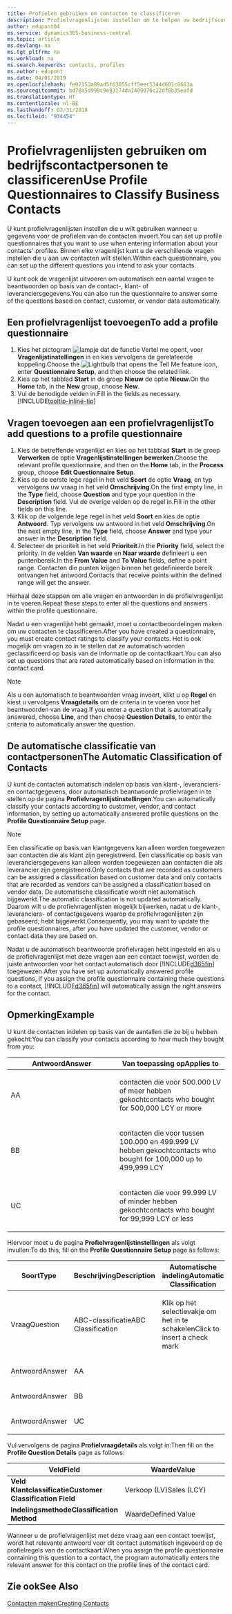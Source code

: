 ```yaml
---
title: Profielen gebruiken om contacten te classificeren
description: Profielvragenlijsten instellen om te helpen uw bedrijfscontactpersonen te classificeren
author: edupont04
ms.service: dynamics365-business-central
ms.topic: article
ms.devlang: na
ms.tgt_pltfrm: na
ms.workload: na
ms.search.keywords: contacts, profiles
ms.author: edupont
ms.date: 04/01/2019
ms.openlocfilehash: fe02153a89ad5f63855cff5eec5344d601c8663a
ms.sourcegitcommit: bd78a5d990c9e83174da1409076c22df8b35eafd
ms.translationtype: HT
ms.contentlocale: nl-BE
ms.lasthandoff: 03/31/2019
ms.locfileid: "934454"
---
```

# <a name="use-profile-questionnaires-to-classify-business-contacts"></a><span data-ttu-id="9df73-103">Profielvragenlijsten gebruiken om bedrijfscontactpersonen te classificeren</span><span class="sxs-lookup"><span data-stu-id="9df73-103">Use Profile Questionnaires to Classify Business Contacts</span></span>
<span data-ttu-id="9df73-104">U kunt profielvragenlijsten instellen die u wilt gebruiken wanneer u gegevens voor de profielen van de contacten invoert.</span><span class="sxs-lookup"><span data-stu-id="9df73-104">You can set up profile questionnaires that you want to use when entering information about your contacts' profiles.</span></span> <span data-ttu-id="9df73-105">Binnen elke vragenlijst kunt u de verschillende vragen instellen die u aan uw contacten wilt stellen.</span><span class="sxs-lookup"><span data-stu-id="9df73-105">Within each questionnaire, you can set up the different questions you intend to ask your contacts.</span></span>  

<span data-ttu-id="9df73-106">U kunt ook de vragenlijst uitvoeren om automatisch een aantal vragen te beantwoorden op basis van de contact-, klant- of leveranciersgegevens.</span><span class="sxs-lookup"><span data-stu-id="9df73-106">You can also run the questionnaire to answer some of the questions based on contact, customer, or vendor data automatically.</span></span>  

## <a name="to-add-a-profile-questionnaire"></a><span data-ttu-id="9df73-107">Een profielvragenlijst toevoegen</span><span class="sxs-lookup"><span data-stu-id="9df73-107">To add a profile questionnaire</span></span>
1.  <span data-ttu-id="9df73-108">Kies het pictogram ![lampje dat de functie Vertel me opent](media/ui-search/search_small.png "Vertel me wat u wilt doen"), voer **Vragenlijstinstellingen** in en kies vervolgens de gerelateerde koppeling.</span><span class="sxs-lookup"><span data-stu-id="9df73-108">Choose the ![Lightbulb that opens the Tell Me feature](media/ui-search/search_small.png "Tell me what you want to do") icon, enter **Questionnaire Setup**, and then choose the related link.</span></span>  
2.  <span data-ttu-id="9df73-109">Kies op het tabblad **Start** in de groep **Nieuw** de optie **Nieuw**.</span><span class="sxs-lookup"><span data-stu-id="9df73-109">On the **Home** tab, in the **New** group, choose **New**.</span></span>  
3.  <span data-ttu-id="9df73-110">Vul de benodigde velden in.</span><span class="sxs-lookup"><span data-stu-id="9df73-110">Fill in the fields as necessary.</span></span> [!INCLUDE[tooltip-inline-tip](includes/tooltip-inline-tip_md.md)]  

## <a name="to-add-questions-to-a-profile-questionnaire"></a><span data-ttu-id="9df73-111">Vragen toevoegen aan een profielvragenlijst</span><span class="sxs-lookup"><span data-stu-id="9df73-111">To add questions to a profile questionnaire</span></span>
1.  <span data-ttu-id="9df73-112">Kies de betreffende vragenlijst en kies op het tabblad **Start** in de groep **Verwerken** de optie **Vragenlijstinstellingen bewerken**.</span><span class="sxs-lookup"><span data-stu-id="9df73-112">Choose the relevant profile questionnaire, and then on the **Home** tab, in the **Process** group, choose **Edit Questionnaire Setup**.</span></span>  
2.  <span data-ttu-id="9df73-113">Kies op de eerste lege regel in het veld **Soort** de optie **Vraag**, en typ vervolgens uw vraag in het veld **Omschrijving**.</span><span class="sxs-lookup"><span data-stu-id="9df73-113">On the first empty line, in the **Type** field, choose **Question** and type your question in the **Description** field.</span></span> <span data-ttu-id="9df73-114">Vul de overige velden op de regel in.</span><span class="sxs-lookup"><span data-stu-id="9df73-114">Fill in the other fields on this line.</span></span>  
3.  <span data-ttu-id="9df73-115">Klik op de volgende lege regel in het veld **Soort** en kies de optie **Antwoord**. Typ vervolgens uw antwoord in het veld **Omschrijving**.</span><span class="sxs-lookup"><span data-stu-id="9df73-115">On the next empty line, in the **Type** field, choose **Answer** and type your answer in the **Description** field.</span></span>  
4.  <span data-ttu-id="9df73-116">Selecteer de prioriteit in het veld **Prioriteit**.</span><span class="sxs-lookup"><span data-stu-id="9df73-116">In the **Priority** field, select the priority.</span></span> <span data-ttu-id="9df73-117">In de velden **Van waarde** en **Naar waarde** definieert u een puntenbereik.</span><span class="sxs-lookup"><span data-stu-id="9df73-117">In the **From Value** and **To Value** fields, define a point range.</span></span> <span data-ttu-id="9df73-118">Contacten die punten krijgen binnen het gedefinieerde bereik ontvangen het antwoord.</span><span class="sxs-lookup"><span data-stu-id="9df73-118">Contacts that receive points within the defined range will get the answer.</span></span>  

<span data-ttu-id="9df73-119">Herhaal deze stappen om alle vragen en antwoorden in de profielvragenlijst in te voeren.</span><span class="sxs-lookup"><span data-stu-id="9df73-119">Repeat these steps to enter all the questions and answers within the profile questionnaire.</span></span>

<span data-ttu-id="9df73-120">Nadat u een vragenlijst hebt gemaakt, moet u contactbeoordelingen maken om uw contacten te classificeren.</span><span class="sxs-lookup"><span data-stu-id="9df73-120">After you have created a questionnaire, you must create contact ratings to classify your contacts.</span></span> <span data-ttu-id="9df73-121">Het is ook mogelijk om vragen zo in te stellen dat ze automatisch worden geclassificeerd op basis van de informatie op de contactkaart.</span><span class="sxs-lookup"><span data-stu-id="9df73-121">You can also set up questions that are rated automatically based on information in the contact card.</span></span>  

> [!NOTE]
> <span data-ttu-id="9df73-122">Als u een automatisch te beantwoorden vraag invoert, klikt u op <STRONG>Regel</STRONG> en kiest u vervolgens <STRONG>Vraagdetails</STRONG> om de criteria in te voeren voor het beantwoorden van de vraag.</span><span class="sxs-lookup"><span data-stu-id="9df73-122">If you enter a question that is automatically answered, choose <STRONG>Line</STRONG>, and then choose <STRONG>Question Details</STRONG>, to enter the criteria to automatically answer the question.</span></span>

## <a name="the-automatic-classification-of-contacts"></a><span data-ttu-id="9df73-123">De automatische classificatie van contactpersonen</span><span class="sxs-lookup"><span data-stu-id="9df73-123">The Automatic Classification of Contacts</span></span>
<span data-ttu-id="9df73-124">U kunt de contacten automatisch indelen op basis van klant-, leveranciers- en contactgegevens, door automatisch beantwoorde profielvragen in te stellen op de pagina **Profielvragenlijstinstellingen**.</span><span class="sxs-lookup"><span data-stu-id="9df73-124">You can automatically classify your contacts according to customer, vendor, and contact information, by setting up automatically answered profile questions on the **Profile Questionnaire Setup** page.</span></span>  

> [!NOTE]
> <span data-ttu-id="9df73-125">Een classificatie op basis van klantgegevens kan alleen worden toegewezen aan contacten die als klant zijn geregistreerd. Een classificatie op basis van leveranciersgegevens kan alleen worden toegewezen aan contacten die als leverancier zijn geregistreerd.</span><span class="sxs-lookup"><span data-stu-id="9df73-125">Only contacts that are recorded as customers can be assigned a classification based on customer data and only contacts that are recorded as vendors can be assigned a classification based on vendor data.</span></span> <span data-ttu-id="9df73-126">De automatische classificatie wordt niet automatisch bijgewerkt.</span><span class="sxs-lookup"><span data-stu-id="9df73-126">The automatic classification is not updated automatically.</span></span> <span data-ttu-id="9df73-127">Daarom wilt u de profielvragenlijsten mogelijk bijwerken, nadat u de klant-, leveranciers- of contactgegevens waarop de profielvragenlijsten zijn gebaseerd, hebt bijgewerkt.</span><span class="sxs-lookup"><span data-stu-id="9df73-127">Consequently, you may want to update the profile questionnaires, after you have updated the customer, vendor or contact data they are based on.</span></span>  

<span data-ttu-id="9df73-128">Nadat u de automatisch beantwoorde profielvragen hebt ingesteld en als u de profielvragenlijst met deze vragen aan een contact toewijst, worden de juiste antwoorden voor het contact automatisch door [!INCLUDE[d365fin](includes/d365fin_md.md)] toegewezen.</span><span class="sxs-lookup"><span data-stu-id="9df73-128">After you have set up automatically answered profile questions, if you assign the profile questionnaire containing these questions to a contact, [!INCLUDE[d365fin](includes/d365fin_md.md)] will automatically assign the right answers for the contact.</span></span>  

## <a name="example"></a><span data-ttu-id="9df73-129">Opmerking</span><span class="sxs-lookup"><span data-stu-id="9df73-129">Example</span></span>
<span data-ttu-id="9df73-130">U kunt de contacten indelen op basis van de aantallen die ze bij u hebben gekocht:</span><span class="sxs-lookup"><span data-stu-id="9df73-130">You can classify your contacts according to how much they bought from you:</span></span>

<table>
<colgroup>
<col style="width: 50%" />
<col style="width: 50%" />
</colgroup>
<thead>
<tr class="header">
<th><span data-ttu-id="9df73-131"><strong>Antwoord</strong></span><span class="sxs-lookup"><span data-stu-id="9df73-131"><strong>Answer</strong></span></span></th>
<th><span data-ttu-id="9df73-132"><strong>Van toepassing op</strong></span><span class="sxs-lookup"><span data-stu-id="9df73-132"><strong>Applies to</strong></span></span></th>
</tr>
</thead>
<tbody>
<tr class="odd">
<td><p><span data-ttu-id="9df73-133">A</span><span class="sxs-lookup"><span data-stu-id="9df73-133">A</span></span></p></td>
<td><p><span data-ttu-id="9df73-134">contacten die voor 500.000 LV of meer hebben gekocht</span><span class="sxs-lookup"><span data-stu-id="9df73-134">contacts who bought for 500,000 LCY or more</span></span></p></td>
</tr>
<tr class="even">
<td><p><span data-ttu-id="9df73-135">B</span><span class="sxs-lookup"><span data-stu-id="9df73-135">B</span></span></p></td>
<td><p><span data-ttu-id="9df73-136">contacten die voor tussen 100.000 en 499.999 LV hebben gekocht</span><span class="sxs-lookup"><span data-stu-id="9df73-136">contacts who bought for 100,000 up to 499,999 LCY</span></span></p></td>
</tr>
<tr class="odd">
<td><p><span data-ttu-id="9df73-137">U</span><span class="sxs-lookup"><span data-stu-id="9df73-137">C</span></span></p></td>
<td><p><span data-ttu-id="9df73-138">contacten die voor 99.999 LV of minder hebben gekocht</span><span class="sxs-lookup"><span data-stu-id="9df73-138">contacts who bought for 99,999 LCY or less</span></span></p></td>
</tr>
</tbody>
</table>

<span data-ttu-id="9df73-139">Hiervoor moet u de pagina **Profielvragenlijstinstellingen** als volgt invullen:</span><span class="sxs-lookup"><span data-stu-id="9df73-139">To do this, fill on the **Profile Questionnaire Setup** page as follows:</span></span>


<table>
<colgroup>
<col style="width: 20%" />
<col style="width: 20%" />
<col style="width: 20%" />
<col style="width: 20%" />
<col style="width: 20%" />
</colgroup>
<thead>
<tr class="header">
<th><span data-ttu-id="9df73-140"><strong>Soort</strong></span><span class="sxs-lookup"><span data-stu-id="9df73-140"><strong>Type</strong></span></span></th>
<th><span data-ttu-id="9df73-141"><strong>Beschrijving</strong></span><span class="sxs-lookup"><span data-stu-id="9df73-141"><strong>Description</strong></span></span></th>
<th><span data-ttu-id="9df73-142"><strong>Automatische indeling</strong></span><span class="sxs-lookup"><span data-stu-id="9df73-142"><strong>Automatic Classification</strong></span></span></th>
<th><span data-ttu-id="9df73-143"><strong>Van waarde</strong></span><span class="sxs-lookup"><span data-stu-id="9df73-143"><strong>From Value</strong></span></span></th>
<th><span data-ttu-id="9df73-144"><strong>Naar waarde</strong></span><span class="sxs-lookup"><span data-stu-id="9df73-144"><strong>To Value</strong></span></span></th>
</tr>
</thead>
<tbody>
<tr class="odd">
<td><p><span data-ttu-id="9df73-145">Vraag</span><span class="sxs-lookup"><span data-stu-id="9df73-145">Question</span></span></p></td>
<td><p><span data-ttu-id="9df73-146">ABC-classificatie</span><span class="sxs-lookup"><span data-stu-id="9df73-146">ABC Classification</span></span></p></td>
<td><p><span data-ttu-id="9df73-147">Klik op het selectievakje om het in te schakelen</span><span class="sxs-lookup"><span data-stu-id="9df73-147">Click to insert a check mark</span></span></p></td>
<td><p> </p></td>
<td><p> </p></td>
</tr>
<tr class="even">
<td><p><span data-ttu-id="9df73-148">Antwoord</span><span class="sxs-lookup"><span data-stu-id="9df73-148">Answer</span></span></p></td>
<td><p><span data-ttu-id="9df73-149">A</span><span class="sxs-lookup"><span data-stu-id="9df73-149">A</span></span></p></td>
<td><p> </p></td>
<td><p><span data-ttu-id="9df73-150">500.000</span><span class="sxs-lookup"><span data-stu-id="9df73-150">500,000</span></span></p></td>
<td><p> </p></td>
</tr>
<tr class="odd">
<td><p><span data-ttu-id="9df73-151">Antwoord</span><span class="sxs-lookup"><span data-stu-id="9df73-151">Answer</span></span></p></td>
<td><p><span data-ttu-id="9df73-152">B</span><span class="sxs-lookup"><span data-stu-id="9df73-152">B</span></span></p></td>
<td><p> </p></td>
<td><p><span data-ttu-id="9df73-153">100,000</span><span class="sxs-lookup"><span data-stu-id="9df73-153">100,000</span></span></p></td>
<td><p><span data-ttu-id="9df73-154">499,999</span><span class="sxs-lookup"><span data-stu-id="9df73-154">499,999</span></span></p></td>
</tr>
<tr class="even">
<td><p><span data-ttu-id="9df73-155">Antwoord</span><span class="sxs-lookup"><span data-stu-id="9df73-155">Answer</span></span></p></td>
<td><p><span data-ttu-id="9df73-156">U</span><span class="sxs-lookup"><span data-stu-id="9df73-156">C</span></span></p></td>
<td><p> </p></td>
<td><p> </p></td>
<td><p><span data-ttu-id="9df73-157">99,999</span><span class="sxs-lookup"><span data-stu-id="9df73-157">99,999</span></span></p></td>
</tr>
</tbody>
</table>

<span data-ttu-id="9df73-158">Vul vervolgens de pagina **Profielvraagdetails** als volgt in:</span><span class="sxs-lookup"><span data-stu-id="9df73-158">Then fill on the **Profile Question Details** page as follows:</span></span>
<table>
<colgroup>
<col style="width: 50%" />
<col style="width: 50%" />
</colgroup>
<thead>
<tr class="header">
<th><span data-ttu-id="9df73-159"><strong>Veld</strong></span><span class="sxs-lookup"><span data-stu-id="9df73-159"><strong>Field</strong></span></span></th>
<th><span data-ttu-id="9df73-160"><strong>Waarde</strong></span><span class="sxs-lookup"><span data-stu-id="9df73-160"><strong>Value</strong></span></span></th>
</tr>
</thead>
<tbody>
<tr>
<td><span data-ttu-id="9df73-161"><strong>Veld Klantclassificatie</strong></span><span class="sxs-lookup"><span data-stu-id="9df73-161"><strong>Customer Classification Field</strong></span></span></td>
<td><span data-ttu-id="9df73-162"><emphasis>Verkoop (LV)</emphasis></span><span class="sxs-lookup"><span data-stu-id="9df73-162"><emphasis>Sales (LCY)</emphasis></span></span></td>
</tr>
<tr>
<td><span data-ttu-id="9df73-163"><strong>Indelingsmethode</strong></span><span class="sxs-lookup"><span data-stu-id="9df73-163"><strong>Classification Method</strong></span></span></td>
<td><span data-ttu-id="9df73-164"><emphasis>Waarde</emphasis></span><span class="sxs-lookup"><span data-stu-id="9df73-164"><emphasis>Defined Value</emphasis></span></span></td>
</tr>
</tbody>
</table>

<span data-ttu-id="9df73-165">Wanneer u de profielvragenlijst met deze vraag aan een contact toewijst, wordt het relevante antwoord voor dit contact automatisch ingevoerd op de profielregels van de contactkaart.</span><span class="sxs-lookup"><span data-stu-id="9df73-165">When you assign the profile questionnaire containing this question to a contact, the program automatically enters the relevant answer for this contact on the profile lines of the contact card.</span></span>

## <a name="see-also"></a><span data-ttu-id="9df73-166">Zie ook</span><span class="sxs-lookup"><span data-stu-id="9df73-166">See Also</span></span>
[<span data-ttu-id="9df73-167">Contacten maken</span><span class="sxs-lookup"><span data-stu-id="9df73-167">Creating Contacts</span></span>](marketing-create-contact-companies.md)  
